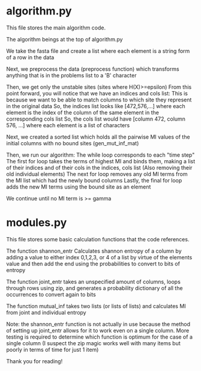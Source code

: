 # algorithm.py

This file stores the main algorithm code.

The algorithm beings at the top of algorithm.py

We take the fasta file and create a list where each element is a string form of a row in the data

Next, we preprocess the data (preprocess function) which transforms anything that is in the problems list to a 'B' character

Then, we get only the unstable sites (sites where H(X)>=epsilon)
From this point forward, you will notice that we have an indices and cols list:
  This is because we want to be able to match columns to which site they represent in the original data
  So, the indices list looks like [472,576,...] where each element is the index of the column of the same element in the corresponding cols list
  So, the cols list would have [column 472, column 576, ...] where each element is a list of characters

Next, we created a sorted list which holds all the pairwise MI values of the initial columns with no bound sites (gen_mut_inf_mat)

Then, we run our algorithm:
  The while loop corresponds to each "time step"
  The first for loop takes the terms of highest MI and binds them, making a list of their indices and of their cols in the indices, cols list
    (Also removing their old individual elements)
  The next for loop removes any old MI terms from the MI list which had the newly bound columns
  Lastly, the final for loop adds the new MI terms using the bound site as an element

We continue until no MI term is >= gamma




# modules.py

This file stores some basic calculation functions that the code references.

The function shannon_entr Calculates shannon entropy of a column by adding a value to either index 0,1,2,3, or 4 of a list by virtue of the elements value and then add the end using the probabilities to convert to bits of entropy

The function joint_entr takes an unspecified amount of columns, loops through rows using zip, and generates a probability dictionary of all the occurrences to convert again to bits

The function mutual_inf takes two lists (or lists of lists) and calculates MI from joint and individual entropy

Note: the shannon_entr function is not actually in use because the method of setting up joint_entr allows for it to work even on a single column. More testing is required to determine which function is optimum for the case of a single column (I suspect the zip magic works well with many items but poorly in terms of time for just 1 item)


Thank you for reading!

